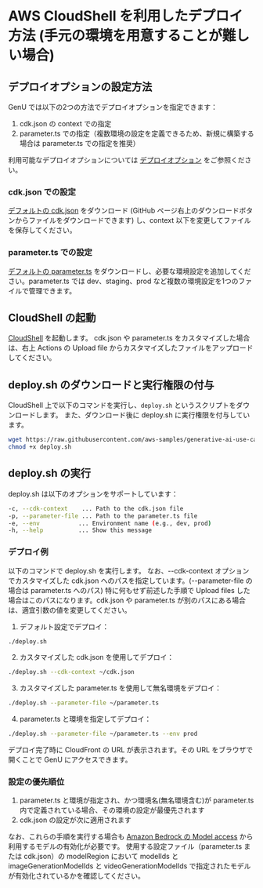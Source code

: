 # AWS CloudShell を利用したデプロイ方法 (手元の環境を用意することが難しい場合)

## デプロイオプションの設定方法

GenU では以下の2つの方法でデプロイオプションを指定できます：

1. cdk.json の context での指定
2. parameter.ts での指定（複数環境の設定を定義できるため、新規に構築する場合は parameter.ts での指定を推奨）

利用可能なデプロイオプションについては [デプロイオプション](./DEPLOY_OPTION.md) をご参照ください。

### cdk.json での設定

[デフォルトの cdk.json](/packages/cdk/cdk.json) をダウンロード (GitHub ページ右上のダウンロードボタンからファイルをダウンロードできます) し、context 以下を変更してファイルを保存してください。

### parameter.ts での設定

[デフォルトの parameter.ts](/packages/cdk/parameter.ts) をダウンロードし、必要な環境設定を追加してください。parameter.ts では dev、staging、prod など複数の環境設定を1つのファイルで管理できます。

## CloudShell の起動

[CloudShell](https://console.aws.amazon.com/cloudshell/home) を起動します。
cdk.json や parameter.ts をカスタマイズした場合は、右上 Actions の Upload file からカスタマイズしたファイルをアップロードしてください。

## deploy.sh のダウンロードと実行権限の付与

CloudShell 上で以下のコマンドを実行し、`deploy.sh` というスクリプトをダウンロードします。
また、ダウンロード後に deploy.sh に実行権限を付与しています。

```bash
wget https://raw.githubusercontent.com/aws-samples/generative-ai-use-cases-jp/refs/heads/main/deploy.sh -O deploy.sh
chmod +x deploy.sh
```

## deploy.sh の実行

deploy.sh は以下のオプションをサポートしています：

```bash
-c, --cdk-context    ... Path to the cdk.json file
-p, --parameter-file ... Path to the parameter.ts file
-e, --env           ... Environment name (e.g., dev, prod)
-h, --help          ... Show this message
```

### デプロイ例

以下のコマンドで deploy.sh を実行します。 なお、--cdk-context オプションでカスタマイズした cdk.json へのパスを指定しています。(--parameter-file の場合は parameter.ts へのパス) 特に何もせず前述した手順で Upload files した場合はこのパスになります。cdk.json や parameter.ts が別のパスにある場合は、適宜引数の値を変更してください。

1. デフォルト設定でデプロイ：

```bash
./deploy.sh
```

2. カスタマイズした cdk.json を使用してデプロイ：

```bash
./deploy.sh --cdk-context ~/cdk.json
```

3. カスタマイズした parameter.ts を使用して無名環境をデプロイ：

```bash
./deploy.sh --parameter-file ~/parameter.ts
```

4. parameter.ts と環境を指定してデプロイ：

```bash
./deploy.sh --parameter-file ~/parameter.ts --env prod
```

デプロイ完了時に CloudFront の URL が表示されます。その URL をブラウザで開くことで GenU にアクセスできます。

### 設定の優先順位

1. parameter.ts と環境が指定され、かつ環境名(無名環境含む)が parameter.ts 内で定義されている場合、その環境の設定が最優先されます
2. cdk.json の設定が次に適用されます

なお、これらの手順を実行する場合も [Amazon Bedrock の Model access](https://console.aws.amazon.com/bedrock/home#/modelaccess) から利用するモデルの有効化が必要です。
使用する設定ファイル（parameter.ts または cdk.json）の modelRegion において modelIds と imageGenerationModelIds と videoGenerationModelIds で指定されたモデルが有効化されているかを確認してください。
